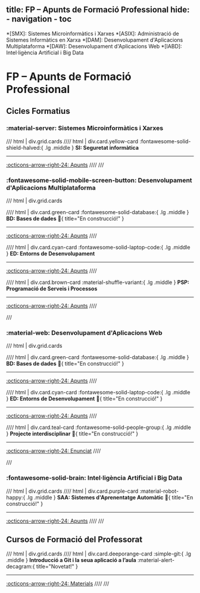 title: FP – Apunts de Formació Professional
hide:
    - navigation
    - toc
---
*[SMX]: Sistemes Microinformàtics i Xarxes
*[ASIX]: Administració de Sistemes Informàtics en Xarxa
*[DAM]: Desenvolupament d'Aplicacions Multiplataforma
*[DAW]: Desenvolupament d'Aplicacions Web
*[IABD]: Intel·ligència Artificial i Big Data

# FP – Apunts de Formació Professional
## Cicles Formatius


### :material-server: Sistemes Microinformàtics i Xarxes

/// html | div.grid.cards
//// html | div.card.yellow-card
:fontawesome-solid-shield-halved:{ .lg .middle } __SI: Seguretat informàtica__

---

[:octicons-arrow-right-24: Apunts](../smx-si/)
////
///


### :fontawesome-solid-mobile-screen-button: Desenvolupament d'Aplicacions Multiplataforma

/// html | div.grid.cards

//// html | div.card.green-card
:fontawesome-solid-database:{ .lg .middle } __BD: Bases de dades__ :construction:{ title="En construcció!" }

---

[:octicons-arrow-right-24: Apunts](../bd/)
////

//// html | div.card.cyan-card
:fontawesome-solid-laptop-code:{ .lg .middle } __ED: Entorns de Desenvolupament__

---

[:octicons-arrow-right-24: Apunts](../daw-ed/)
////

//// html | div.card.brown-card
:material-shuffle-variant:{ .lg .middle } __PSP: Programació de Serveis i Processos__

---

[:octicons-arrow-right-24: Apunts](../dam-psp/)
////

///


### :material-web: Desenvolupament d'Aplicacions Web

/// html | div.grid.cards

//// html | div.card.green-card
:fontawesome-solid-database:{ .lg .middle } __BD: Bases de dades__ :construction:{ title="En construcció!" }

---

[:octicons-arrow-right-24: Apunts](../bd/)
////

//// html | div.card.cyan-card
:fontawesome-solid-laptop-code:{ .lg .middle } __ED: Entorns de Desenvolupament__ :construction:{ title="En construcció!" }

---

[:octicons-arrow-right-24: Apunts](../daw-ed/)
////

//// html | div.card.teal-card
:fontawesome-solid-people-group:{ .lg .middle } __Projecte interdisciplinar__ :construction:{ title="En construcció!" }

---

[:octicons-arrow-right-24: Enunciat](https://fpmislata-daw1-projecte.github.io/projecte-daw1/)
////

///


### :fontawesome-solid-brain: Intel·ligència Artificial i Big Data

/// html | div.grid.cards
//// html | div.card.purple-card
:material-robot-happy:{ .lg .middle } __SAA: Sistemes d'Aprenentatge Automàtic__ :construction:{ title="En construcció!" }

---

[:octicons-arrow-right-24: Apunts](../iabd-saa/)
////
///


## Cursos de Formació del Professorat

/// html | div.grid.cards
//// html | div.card.deeporange-card
:simple-git:{ .lg .middle } __Introducció a Git i la seua aplicació a l’aula__  :material-alert-decagram:{ title="Novetat!" }

---

[:octicons-arrow-right-24: Materials](../curs-git/)
////
///
